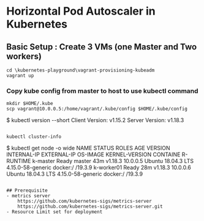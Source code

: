 # Horizontal Pod Autoscaler in Kubernetes

## Basic Setup : Create 3 VMs (one Master and Two workers)

```
cd \kubernetes-playground\vagrant-provisioning-kubeadm
vagrant up
```

### Copy kube config from master to host to use kubectl command
```
mkdir $HOME/.kube
scp vagrant@10.0.0.5:/home/vagrant/.kube/config $HOME/.kube/config

```
$ kubectl version --short
Client Version: v1.15.2
Server Version: v1.18.3
```

kubectl cluster-info

```
$ kubectl get node -o wide
NAME         STATUS   ROLES    AGE   VERSION   INTERNAL-IP   EXTERNAL-IP   OS-IMAGE             KERNEL-VERSION      CONTAINE   R-RUNTIME
k-master     Ready    master   43m   v1.18.3   10.0.0.5      <none>        Ubuntu 18.04.3 LTS   4.15.0-58-generic   docker:/   /19.3.9
k-worker01   Ready    <none>   28m   v1.18.3   10.0.0.6      <none>        Ubuntu 18.04.3 LTS   4.15.0-58-generic   docker:/   /19.3.9
```

## Prerequisite
- metrics server 
	https://github.com/kubernetes-sigs/metrics-server
	https://github.com/kubernetes-sigs/metrics-server.git
- Resource Limit set for deployment
 
